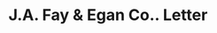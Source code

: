 ---
doi: 10.7916/D8JM3NSH
date_other: '1904'
date_other_textual: '1904'
form: correspondence
genre:
- Letters (correspondence)
name:
- J.A. Fay & Egan Co.
object_in_context_url: https://biggert.cul.columbia.edu/items/view/ave_biggert_01259
subject_hierarchical_geographic:
- Cincinnati, Ohio, United States
subject_name:
- J.A. Fay & Egan Co.
title: J.A. Fay & Egan Co.. Letter
sort_title: J.A. Fay & Egan Co.. Letter
call_number: ave_biggert_01259
coordinates:
- 39.1,-84.51666666666667
pid: ave_biggert_01259
identifiers: ave_biggert_01259
canvas_id: ldpd:396521
permalink: "/items/ave_biggert_01259/"
layout: iiif-image-page
---